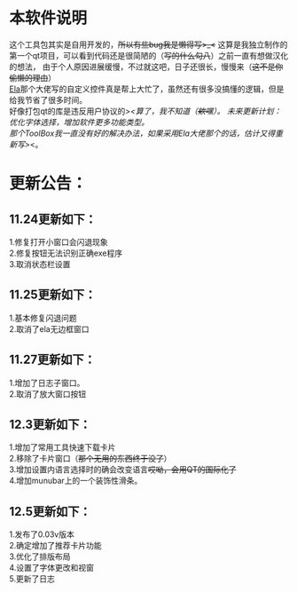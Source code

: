 # 本软件说明
这个工具包其实是自用开发的，~~所以有些bug我是懒得写>_<~~
这算是我独立制作的第一个qt项目，可以看到代码还是很简陋的（~~写的什么勾八~~）之前一直有想做汉化的想法，
由于个人原因进展缓慢，不过就这吧，日子还很长，慢慢来（~~这不是你偷懒的理由~~）  
[Ela](https://github.com/Liniyous/ElaWidgetTools?tab=readme-ov-file)那个大佬写的自定义控件真是帮上大忙了，虽然还有很多没搞懂的逻辑，但是给我节省了很多时间。  
好像打包qt的库是违反用户协议的>_<算了，我不知道（~~欸嘿~~）。
未来更新计划：优化字体选择，增加软件更多功能类型。  
那个ToolBox我一直没有好的解决办法，如果采用Ela大佬那个的话，估计又得重新写>_<。  



# 更新公告：
## 11.24更新如下：  
1.修复打开小窗口会闪退现象    
2.修复按钮无法识别正确exe程序  
3.取消状态栏设置  
## 11.25更新如下：
1.基本修复闪退问题  
2.取消了ela无边框窗口
## 11.27更新如下：
1.增加了日志子窗口。  
2.取消了放大窗口按钮  

## 12.3更新如下：
1.增加了常用工具快速下载卡片  
2.移除了卡片窗口（~~那个无用的东西终于没了~~）  
3.增加设置内语言选择时的确会改变语言~~哎呦，会用QT的国际化了~~  
4.增加munubar上的一个装饰性滑条。  
## 12.5更新如下：
1.发布了0.03v版本  
2.确定增加了推荐卡片功能  
3.优化了排版布局  
4.设置了字体更改和视窗  
5.更新了日志
